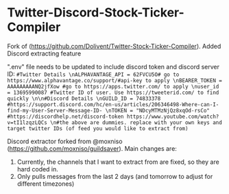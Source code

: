 # Twitter-Discord-Stock-Ticker-Compiler
Fork of (https://github.com/Dolivent/Twitter-Stock-Ticker-Compiler). Added Discord extracting feature

".env" file needs to be updated to include discord token and discord server ID:
``#Twitter Details
\nALPHAVANTAGE_API = 62FVCU5O# go to https://www.alphavantage.co/support/#api-key to apply
\nBEARER_TOKEN = AAAAAAAAANQ2jfXow #go to https://apps.twitter.com/ to apply
\nuser_id = 13695990087 #Twitter ID of user. Use https://tweeterid.com/ to find quickly
\n\n#Discord Details
\nGUILD_ID = 74833378 #https://support.discord.com/hc/en-us/articles/206346498-Where-can-I-find-my-User-Server-Message-ID-
\nTOKEN = "NDcyMTMzNjQz8xqOd-rsCo" #https://discordhelp.net/discord-token https://www.youtube.com/watch?v=tI1lzqzLQCs
\n#the above are dummies. replace with your own keys and target twitter IDs (of feed you would like to extract from)``

Discord extractor forked from @moxniso (https://github.com/moxniso/guildsaver). Main changes are:
1. Currently, the channels that I want to extract from are fixed, so they are hard coded in.
2. Only pulls messages from the last 2 days (and tomorrow to adjust for different timezones)
